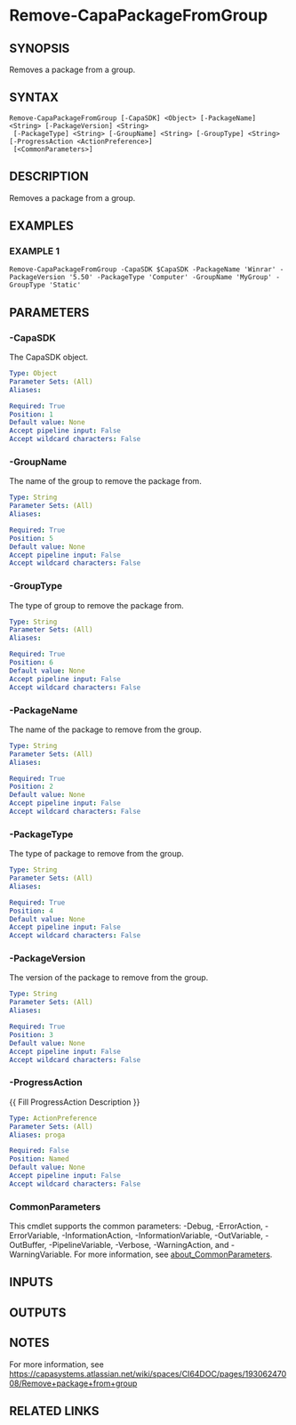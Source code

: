 # Remove-CapaPackageFromGroup

## SYNOPSIS
Removes a package from a group.

## SYNTAX

```
Remove-CapaPackageFromGroup [-CapaSDK] <Object> [-PackageName] <String> [-PackageVersion] <String>
 [-PackageType] <String> [-GroupName] <String> [-GroupType] <String> [-ProgressAction <ActionPreference>]
 [<CommonParameters>]
```

## DESCRIPTION
Removes a package from a group.

## EXAMPLES

### EXAMPLE 1
```
Remove-CapaPackageFromGroup -CapaSDK $CapaSDK -PackageName 'Winrar' -PackageVersion '5.50' -PackageType 'Computer' -GroupName 'MyGroup' -GroupType 'Static'
```

## PARAMETERS

### -CapaSDK
The CapaSDK object.

```yaml
Type: Object
Parameter Sets: (All)
Aliases:

Required: True
Position: 1
Default value: None
Accept pipeline input: False
Accept wildcard characters: False
```

### -GroupName
The name of the group to remove the package from.

```yaml
Type: String
Parameter Sets: (All)
Aliases:

Required: True
Position: 5
Default value: None
Accept pipeline input: False
Accept wildcard characters: False
```

### -GroupType
The type of group to remove the package from.

```yaml
Type: String
Parameter Sets: (All)
Aliases:

Required: True
Position: 6
Default value: None
Accept pipeline input: False
Accept wildcard characters: False
```

### -PackageName
The name of the package to remove from the group.

```yaml
Type: String
Parameter Sets: (All)
Aliases:

Required: True
Position: 2
Default value: None
Accept pipeline input: False
Accept wildcard characters: False
```

### -PackageType
The type of package to remove from the group.

```yaml
Type: String
Parameter Sets: (All)
Aliases:

Required: True
Position: 4
Default value: None
Accept pipeline input: False
Accept wildcard characters: False
```

### -PackageVersion
The version of the package to remove from the group.

```yaml
Type: String
Parameter Sets: (All)
Aliases:

Required: True
Position: 3
Default value: None
Accept pipeline input: False
Accept wildcard characters: False
```

### -ProgressAction
{{ Fill ProgressAction Description }}

```yaml
Type: ActionPreference
Parameter Sets: (All)
Aliases: proga

Required: False
Position: Named
Default value: None
Accept pipeline input: False
Accept wildcard characters: False
```

### CommonParameters
This cmdlet supports the common parameters: -Debug, -ErrorAction, -ErrorVariable, -InformationAction, -InformationVariable, -OutVariable, -OutBuffer, -PipelineVariable, -Verbose, -WarningAction, and -WarningVariable. For more information, see [about_CommonParameters](http://go.microsoft.com/fwlink/?LinkID=113216).

## INPUTS

## OUTPUTS

## NOTES
For more information, see https://capasystems.atlassian.net/wiki/spaces/CI64DOC/pages/19306247008/Remove+package+from+group

## RELATED LINKS
